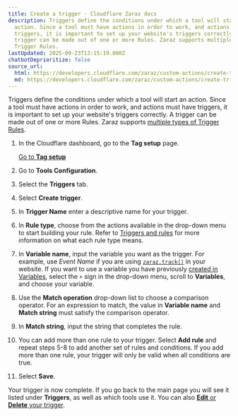 ```yaml
---
title: Create a trigger · Cloudflare Zaraz docs
description: Triggers define the conditions under which a tool will start an
  action. Since a tool must have actions in order to work, and actions must have
  triggers, it is important to set up your website's triggers correctly. A
  trigger can be made out of one or more Rules. Zaraz supports multiple types of
  Trigger Rules.
lastUpdated: 2025-09-23T13:15:19.000Z
chatbotDeprioritize: false
source_url:
  html: https://developers.cloudflare.com/zaraz/custom-actions/create-trigger/
  md: https://developers.cloudflare.com/zaraz/custom-actions/create-trigger/index.md
---
```


Triggers define the conditions under which a tool will start an action. Since a tool must have actions in order to work, and actions must have triggers, it is important to set up your website's triggers correctly. A trigger can be made out of one or more Rules. Zaraz supports [multiple types of Trigger Rules](https://developers.cloudflare.com/zaraz/reference/triggers/).

1. In the Cloudflare dashboard, go to the **Tag setup** page.

   [Go to **Tag setup**](https://dash.cloudflare.com/?to=/:account/tag-management/zaraz)

2. Go to **Tools Configuration**.

3. Select the **Triggers** tab.

4. Select **Create trigger**.

5. In **Trigger Name** enter a descriptive name for your trigger.

6. In **Rule type**, choose from the actions available in the drop-down menu to start building your rule. Refer to [Triggers and rules](https://developers.cloudflare.com/zaraz/reference/triggers/) for more information on what each rule type means.

7. In **Variable name**, input the variable you want as the trigger. For example, use *Event Name* if you are using [`zaraz.track()`](https://developers.cloudflare.com/zaraz/web-api/track/) in your website. If you want to use a variable you have previously [created in Variables](https://developers.cloudflare.com/zaraz/variables/create-variables/), select the `+` sign in the drop-down menu, scroll to **Variables**, and choose your variable.

8. Use the **Match operation** drop-down list to choose a comparison operator. For an expression to match, the value in **Variable name** and **Match string** must satisfy the comparison operator.

9. In **Match string**, input the string that completes the rule.

10. You can add more than one rule to your trigger. Select **Add rule** and repeat steps 5-8 to add another set of rules and conditions. If you add more than one rule, your trigger will only be valid when all conditions are true.

11. Select **Save**.

Your trigger is now complete. If you go back to the main page you will see it listed under **Triggers**, as well as which tools use it. You can also [**Edit** or **Delete** your trigger](https://developers.cloudflare.com/zaraz/custom-actions/edit-triggers/).
